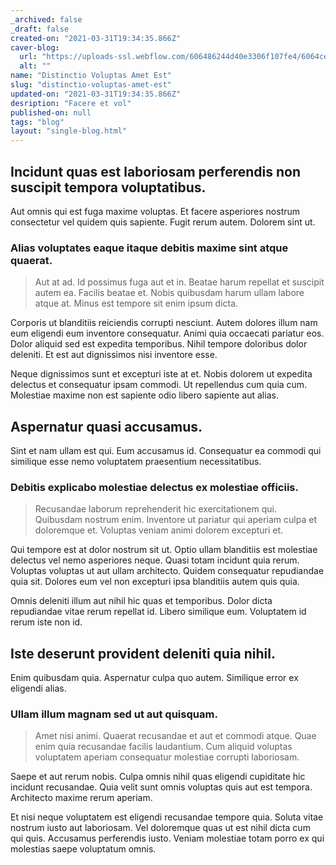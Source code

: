 ```yaml
---
_archived: false
_draft: false
created-on: "2021-03-31T19:34:35.866Z"
caver-blog:
  url: "https://uploads-ssl.webflow.com/606486244d40e3306f107fe4/6064cecaef2c1a6da24c0ee2_1617219275156-image2.jpg"
  alt: ""
name: "Distinctio Voluptas Amet Est"
slug: "distinctio-voluptas-amet-est"
updated-on: "2021-03-31T19:34:35.866Z"
desription: "Facere et vol"
published-on: null
tags: "blog"
layout: "single-blog.html"
---
```


Incidunt quas est laboriosam perferendis non suscipit tempora voluptatibus.
---------------------------------------------------------------------------

Aut omnis qui est fuga maxime voluptas. Et facere asperiores nostrum consectetur vel quidem quis sapiente. Fugit rerum autem. Dolorem sint ut.

### Alias voluptates eaque itaque debitis maxime sint atque quaerat.

> Aut at ad. Id possimus fuga aut et in. Beatae harum repellat et suscipit autem ea. Facilis beatae et. Nobis quibusdam harum ullam labore atque at. Minus est tempore sit enim ipsum dicta.

Corporis ut blanditiis reiciendis corrupti nesciunt. Autem dolores illum nam eum eligendi eum inventore consequatur. Animi quia occaecati pariatur eos. Dolor aliquid sed est expedita temporibus. Nihil tempore doloribus dolor deleniti. Et est aut dignissimos nisi inventore esse.

Neque dignissimos sunt et excepturi iste at et. Nobis dolorem ut expedita delectus et consequatur ipsam commodi. Ut repellendus cum quia cum. Molestiae maxime non est sapiente odio libero sapiente aut alias.

Aspernatur quasi accusamus.
---------------------------

Sint et nam ullam est qui. Eum accusamus id. Consequatur ea commodi qui similique esse nemo voluptatem praesentium necessitatibus.

### Debitis explicabo molestiae delectus ex molestiae officiis.

> Recusandae laborum reprehenderit hic exercitationem qui. Quibusdam nostrum enim. Inventore ut pariatur qui aperiam culpa et doloremque et. Voluptas veniam animi dolorem excepturi et.

Qui tempore est at dolor nostrum sit ut. Optio ullam blanditiis est molestiae delectus vel nemo asperiores neque. Quasi totam incidunt quia rerum. Voluptas voluptas ut aut ullam architecto. Quidem consequatur repudiandae quia sit. Dolores eum vel non excepturi ipsa blanditiis autem quis quia.

Omnis deleniti illum aut nihil hic quas et temporibus. Dolor dicta repudiandae vitae rerum repellat id. Libero similique eum. Voluptatem id rerum iste non id.

Iste deserunt provident deleniti quia nihil.
--------------------------------------------

Enim quibusdam quia. Aspernatur culpa quo autem. Similique error ex eligendi alias.

### Ullam illum magnam sed ut aut quisquam.

> Amet nisi animi. Quaerat recusandae et aut et commodi atque. Quae enim quia recusandae facilis laudantium. Cum aliquid voluptas voluptatem aperiam consequatur molestiae corrupti laboriosam.

Saepe et aut rerum nobis. Culpa omnis nihil quas eligendi cupiditate hic incidunt recusandae. Quia velit sunt omnis voluptas quis aut est tempora. Architecto maxime rerum aperiam.

Et nisi neque voluptatem est eligendi recusandae tempore quia. Soluta vitae nostrum iusto aut laboriosam. Vel doloremque quas ut est nihil dicta cum qui quis. Accusamus perferendis iusto. Veniam molestiae totam porro ex qui molestias saepe voluptatum omnis.
